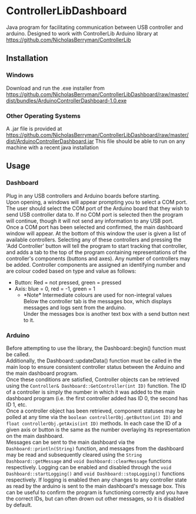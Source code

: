 # ControllerLibDashboard
Java program for facilitating communication between USB controller and arduino. Designed to work with ControllerLib Arduino library at https://github.com/NicholasBerryman/ControllerLib

## Installation
### Windows
Download and run the .exe installer from https://github.com/NicholasBerryman/ControllerLibDashboard/raw/master/dist/bundles/ArduinoControllerDashboard-1.0.exe
### Other Operating Systems
A .jar file is provided at https://github.com/NicholasBerryman/ControllerLibDashboard/raw/master/dist/ArduinoControllerDashboard.jar
This file should be able to run on any machine with a recent java installation

## Usage
### Dashboard
Plug in any USB controllers and Arduino boards before starting.  
Upon opening, a windows will appear prompting you to select a COM port. The user should select the COM port of the Arduino board that they wish to send USB controller data to. If no COM port is selected then the program will continue, though it will not send any information to any USB port.  
Once a COM port has been selected and confirmed, the main dashboard window will appear. At the bottom of this window the user is given a list of available controllers. Selecting any of these controllers and pressing the 'Add Controller' button will tell the program to start tracking that controller, and adds a tab to the top of the program containing representations of the controller's components (buttons and axes). Any number of controllers may be added. Controller components are assigned an identifying number and are colour coded based on type and value as follows:  
  * Button: Red = not pressed, green = pressed  
  * Axis: blue = 0, red = -1, green = 1  
    * \*Note* Intermediate colours are used for non-integral values  
Below the controller tab is the messages box, which displays messages and logs sent from the arduino.  
Under the messages box is another text box with a send button next to it.  

### Arduino
Before attempting to use the library, the Dashboard::begin() function must be called.  
Additionally, the Dashboard::updateData() function must be called in the main loop to ensure consistent controller status between the Arduino and the main dashboard program.  
Once these conditions are satisfied, Controller objects can be retrieved using the `Controller& Dashboard::GetController(int ID)` function. The ID of a controller is simply the number in which it was added to the main dashboard program (i.e. the first controller added has ID 0, the second has ID 1, etc.  
Once a controller object has been retrieved, component statuses may be polled at any time via the `boolean controllerObj.getButton(int ID)` and `float controllerObj.getAxis(int ID)` methods. In each case the ID of a given axis or button is the same as the number overlaying its representation on the main dashboard.  
Messages can be sent to the main dashboard via the `Dashboard::println(String)` function, and messages from the dashboard may be read and subsequently cleared using the `String Dashboard::getMessage` and `void Dashboard::clearMessage` functions respectively.
Logging can be enabled and disabled through the `void Dashboard::startLogging()` and `void Dashboard::stopLogging()` functions respectively. If logging is enabled then any changes to any controller state as read by the arduino is sent to the main dashboard's message box. This can be useful to confirm the program is functioning correctly and you have the correct IDs, but can often drown out other messages, so it is disabled by default.  
